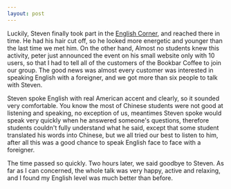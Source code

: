 ```yaml
---
layout: post
---
```


Luckily, Steven finally took part in the [English Corner](http://www.happyec.org),
and reached there in time. He had his hair cut off, so he looked more
energetic and younger than the last time we met him. On the other hand, Almost
no students knew this activity, peter just announced the event on his small
website only with 10 users, so that I had to tell all of the customers of the
Bookbar Coffee to join our group. The good news was almost every customer was
interested in speaking English with a foreigner, and we got more than six
people to talk with Steven. 

Steven spoke English with real American accent and clearly, so it sounded very
comfortable. You know the most of Chinese students were not good at listening
and speaking, no exception of us, meantimes Steven spoke would speak very
quickly when he answered someone's questions, therefore students couldn't
fully understand what he said, except that some student translated his words
into Chinese, but we all tried our best to listen to him, after all this was a
good chance to speak English face to face with a foreigner.  

The time passed so quickly. Two hours later, we said goodbye to Steven. As far
as I can concerned, the whole talk was very happy, active and relaxing, and I
found my English level was much better than before.  


